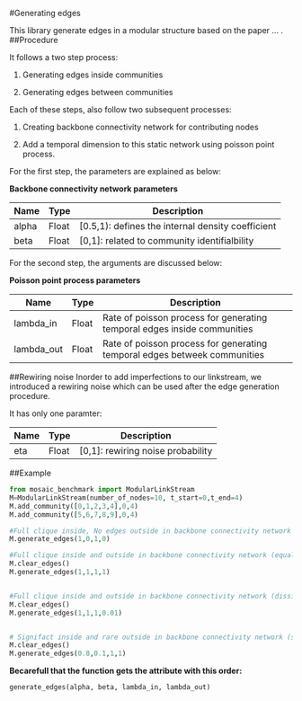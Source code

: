 #Generating edges

This library generate edges in a modular structure based on the paper ... .
##Procedure

It follows a two step process:

1. Generating edges inside communities

2. Generating edges between communities

Each of these steps, also follow two subsequent processes:

1. Creating backbone connectivity network for contributing nodes

2. Add a temporal dimension to this static network using poisson point process.

For the first step, the parameters are explained as below:

**Backbone connectivity network parameters**

Name  |  Type | Description 
-------------  | ------------- |-------------
alpha | Float | [0.5,1): defines the internal density coefficient 
beta |Float | [0,1]: related to community identifialbility  

For the second step, the arguments are discussed below:

**Poisson point process parameters**

Name  |  Type | Description 
-------------  | ------------- |-------------
lambda_in | Float | Rate of poisson process for generating temporal edges inside communities
lambda_out |Float | Rate of poisson process for generating temporal edges betweek communities

##Rewiring noise
Inorder to add imperfections to our linkstream, we introduced a rewiring noise which can be used after the edge generation procedure.

It has only one paramter: 

Name  |  Type | Description 
-------------  | ------------- |-------------
eta|Float|[0,1]: rewiring noise probability

##Example

``` python
from mosaic_benchmark import ModularLinkStream
M=ModularLinkStream(number_of_nodes=10, t_start=0,t_end=4)
M.add_community([0,1,2,3,4],0,4)
M.add_community([5,6,7,8,9],0,4)

#Full clique inside, No edges outside in backbone connectivity network
M.generate_edges(1,0,1,0)

#Full clique inside and outside in backbone connectivity network (equal rates)
M.clear_edges()
M.generate_edges(1,1,1,1)


#Full clique inside and outside in backbone connectivity network (dissimilar rates)
M.clear_edges()
M.generate_edges(1,1,1,0.01)


# Signifact inside and rare outside in backbone connectivity network (similar rates)
M.clear_edges()
M.generate_edges(0.8,0.1,1,1)

```

**Becarefull that the function gets the attribute with this order:**

```generate_edges(alpha, beta, lambda_in, lambda_out)```